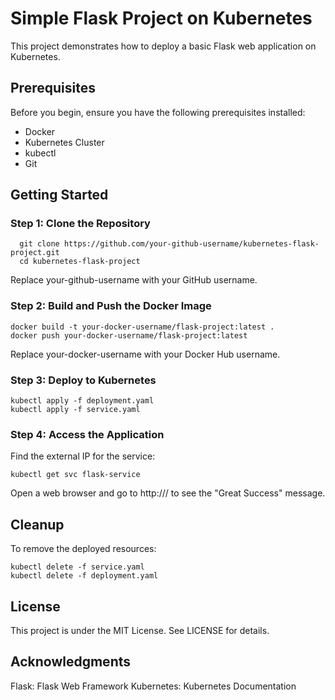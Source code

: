 # Simple Flask Project on Kubernetes

This project demonstrates how to deploy a basic Flask web application on Kubernetes.

## Prerequisites

Before you begin, ensure you have the following prerequisites installed:

- Docker
- Kubernetes Cluster
- kubectl
- Git

## Getting Started

### Step 1: Clone the Repository

```
  git clone https://github.com/your-github-username/kubernetes-flask-project.git
  cd kubernetes-flask-project
```
Replace your-github-username with your GitHub username.

### Step 2: Build and Push the Docker Image

```
docker build -t your-docker-username/flask-project:latest .
docker push your-docker-username/flask-project:latest
```
Replace your-docker-username with your Docker Hub username.

### Step 3: Deploy to Kubernetes
```
kubectl apply -f deployment.yaml
kubectl apply -f service.yaml
```
### Step 4: Access the Application
Find the external IP for the service:

```
kubectl get svc flask-service
```
Open a web browser and go to http://<external-ip>/ to see the "Great Success" message.

## Cleanup

To remove the deployed resources:

```
kubectl delete -f service.yaml
kubectl delete -f deployment.yaml
```

## License

This project is under the MIT License. See LICENSE for details.

## Acknowledgments

Flask: Flask Web Framework
Kubernetes: Kubernetes Documentation


